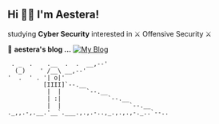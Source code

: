 ## Hi 👋🏼 I'm Aestera!

studying **Cyber Security** interested in ⚔️ Offensive Security ⚔️

📒 **aestera's blog ...** [![My Blog](http://img.shields.io/badge/-My%20blog-black?style=flat-square&logo=blogger&logoColor=white&link=https://aest3ra.github.io/)](https://aest3ra.github.io/)
  
```
 . _  .    .__  .  .  __,--'                 
  (_)    ' /__\ __,--'                       
'  .  ' . '| o|'                             
          [IIII]`--.__                       
           |  |       `--.__                 
           | :|             `--.__           
           |  |                   `--.__     
._,,.-,.__.'__`.___.,.,.-..,_.,.,.,-._..`--..
```
